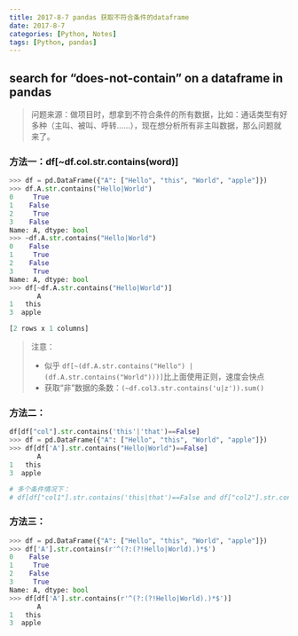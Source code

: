 ```yaml
---
title: 2017-8-7 pandas 获取不符合条件的dataframe
date: 2017-8-7
categories: [Python, Notes]
tags: [Python, pandas]
---
```

## search for “does-not-contain” on a dataframe in pandas
> 问题来源：做项目时，想拿到不符合条件的所有数据，比如：通话类型有好多种（主叫、被叫、呼转……），现在想分析所有非主叫数据，那么问题就来了。

<!--more-->
### 方法一：df[~df.col.str.contains(word)]
```python
>>> df = pd.DataFrame({"A": ["Hello", "this", "World", "apple"]})
>>> df.A.str.contains("Hello|World")
0     True
1    False
2     True
3    False
Name: A, dtype: bool
>>> ~df.A.str.contains("Hello|World")
0    False
1     True
2    False
3     True
Name: A, dtype: bool
>>> df[~df.A.str.contains("Hello|World")]
       A
1   this
3  apple

[2 rows x 1 columns]
```
> 注意：
> - 似乎 `df[~(df.A.str.contains("Hello") | (df.A.str.contains("World")))]`比上面使用正则，速度会快点
> - 获取“非”数据的条数：`(~df.col3.str.contains('u|z')).sum()`

### 方法二：
```python 
df[df["col"].str.contains('this'|'that')==False]
>>> df = pd.DataFrame({"A": ["Hello", "this", "World", "apple"]})
>>> df[df['A'].str.contains("Hello|World")==False]
       A
1   this
3  apple

# 多个条件情况下：
# df[df["col1"].str.contains('this|that')==False and df["col2"].str.contains('foo|bar')==True]
```
### 方法三：
```python
>>> df = pd.DataFrame({"A": ["Hello", "this", "World", "apple"]})
>>> df['A'].str.contains(r'^(?:(?!Hello|World).)*$')
0    False
1     True
2    False
3     True
Name: A, dtype: bool
>>> df[df['A'].str.contains(r'^(?:(?!Hello|World).)*$')]
       A
1   this
3  apple
```

